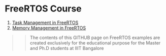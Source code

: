 # FreeRTOS Course 

1. [Task Management in FreeRTOS ](https://github.com/girishsukukumar/FreeRTOSexamples/blob/master/TaskManagement/readme.md)
2. [Memory Management in FreeRTOS ](https://github.com/girishsukukumar/FreeRTOSexamples/blob/master/TaskManagement/readme.md)


>> The contents of this GITHUB page on FreeRTOS examples are created exclusively for the educational purpose for the Master and Ph.D students at IIIT Bangalore

